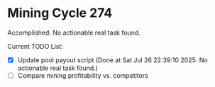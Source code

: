 # Mining Cycle 274

Accomplished: No actionable real task found.

Current TODO List:

- [x] Update pool payout script  (Done at Sat Jul 26 22:39:10 2025: No actionable real task found.)
- [ ] Compare mining profitability vs. competitors